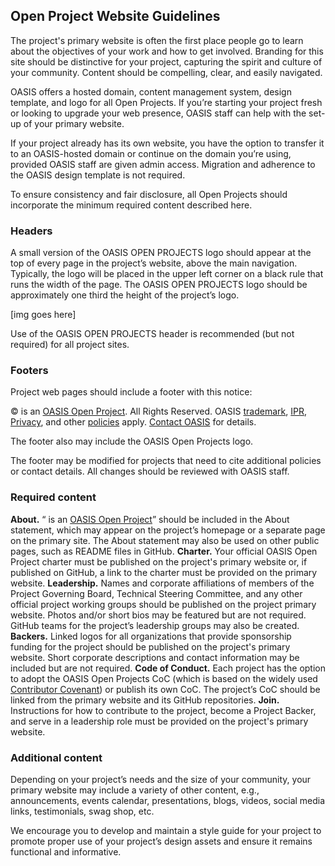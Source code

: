 ## Open Project Website Guidelines

The project's primary website is often the first place people go to learn about the objectives of your work and how to get involved. Branding for this site should be distinctive for your project, capturing the spirit and culture of your community. Content should be compelling, clear, and easily navigated.

OASIS offers a hosted domain, content management system, design template, and logo for all Open Projects. If you’re starting your project fresh or looking to upgrade your web presence, OASIS staff can help with the set-up of your primary website.

If your project already has its own website, you have the option to transfer it to an OASIS-hosted domain or continue on the domain you’re using, provided OASIS staff are given admin access. Migration and adherence to the OASIS design template is not required.

To ensure consistency and fair disclosure, all Open Projects should incorporate the minimum required content described here.

### Headers

A small version of the OASIS OPEN PROJECTS logo should appear at the top of every page in the project’s website, above the main navigation. Typically, the logo will be placed in the upper left corner on a black rule that runs the width of the page. The OASIS OPEN PROJECTS logo should be approximately one third the height of the project’s logo.

[img goes here]

Use of the OASIS OPEN PROJECTS header is recommended (but not required) for all project sites.

### Footers

Project web pages should include a footer with this notice:

​© <YEAR> <PROJECT NAME> is an [OASIS Open Project](https://oasis-open-projects.org/). All Rights Reserved. OASIS [trademark](https://www.oasis-open.org/policies-guidelines/trademark), [IPR](https://www.oasis-open.org/policies-guidelines/ipr), [Privacy](https://www.oasis-open.org/policies-guidelines/privacy), and other [policies](https://www.oasis-open.org/policies-guidelines) apply. [Contact OASIS](mailto:communications@oasis-open.org) for details.

The footer also may include the OASIS Open Projects logo. 

The footer may be modified for projects that need to cite additional policies or contact details. All changes should be reviewed with OASIS staff.

### Required content

**About.** “<PROJECT NAME> is an [OASIS Open Project](https://oasis-open-projects.org/)” should be included in the About statement, which may appear on the project’s homepage or a separate page on the primary site. The About statement may also be used on other public pages, such as README files in GitHub.
**Charter.** Your official OASIS Open Project charter must be published on the project's primary website or, if published on GitHub, a link to the charter must be provided on the primary website.
**Leadership.** Names and corporate affiliations of members of the Project Governing Board, Technical Steering Committee, and any other official project working groups should be published on the project primary website. Photos and/or short bios may be featured but are not required. GitHub teams for the project’s leadership groups may also be created.
**Backers.** Linked logos for all organizations that provide sponsorship funding for the project should be published on the project's primary website. Short corporate descriptions and contact information may be included but are not required. 
**Code of Conduct.** Each project has the option to adopt the OASIS Open Projects CoC (which is based on the widely used [Contributor Covenant](http://contributor-covenant.org/)) or publish its own CoC. The project’s CoC should be linked from the primary website and its GitHub repositories.
**Join.** Instructions for how to contribute to the project, become a Project Backer, and serve in a leadership role must be provided on the project's primary website.

### Additional content

Depending on your project’s needs and the size of your community, your primary website may include a variety of other content, e.g., announcements, events calendar, presentations, blogs, videos, social media links, testimonials, swag shop, etc.

We encourage you to develop and maintain a style guide for your project to promote proper use of your project’s design assets and ensure it remains functional and informative.


